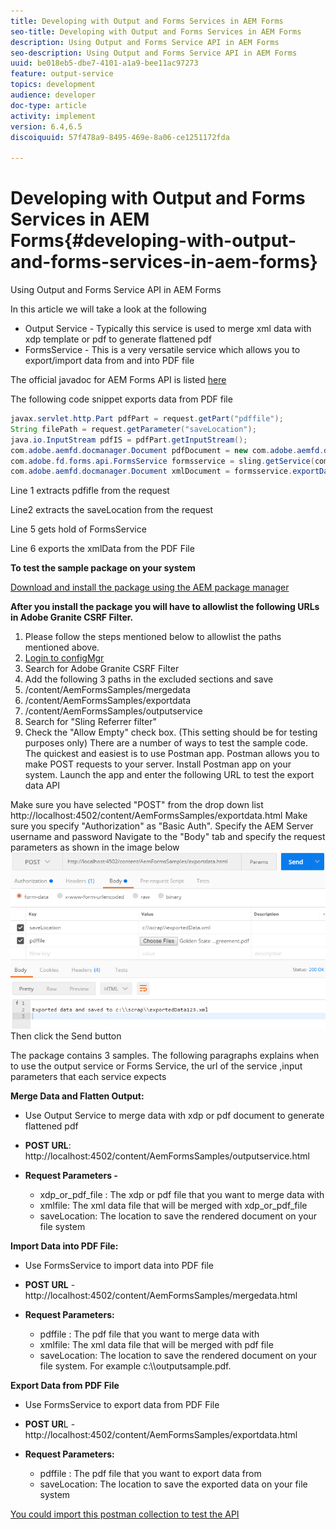 ```yaml
---
title: Developing with Output and Forms Services in AEM Forms
seo-title: Developing with Output and Forms Services in AEM Forms
description: Using Output and Forms Service API in AEM Forms
seo-description: Using Output and Forms Service API in AEM Forms
uuid: be018eb5-dbe7-4101-a1a9-bee11ac97273
feature: output-service
topics: development
audience: developer
doc-type: article
activity: implement
version: 6.4,6.5
discoiquuid: 57f478a9-8495-469e-8a06-ce1251172fda

---
```


# Developing with Output and Forms Services in AEM Forms{#developing-with-output-and-forms-services-in-aem-forms}

Using Output and Forms Service API in AEM Forms

In this article we will take a look at the following

* Output Service - Typically this service is used to merge xml data with xdp template or pdf to generate flattened pdf
* FormsService - This is a very versatile service which allows you to export/import data from and into PDF file

The official javadoc for AEM Forms API is listed [here](https://helpx.adobe.com/aem-forms/6/javadocs/com/adobe/fd/output/api/package-summary.html)

The following code snippet exports data from PDF file

```java
javax.servlet.http.Part pdfPart = request.getPart("pdffile");
String filePath = request.getParameter("saveLocation");
java.io.InputStream pdfIS = pdfPart.getInputStream();
com.adobe.aemfd.docmanager.Document pdfDocument = new com.adobe.aemfd.docmanager.Document(pdfIS);
com.adobe.fd.forms.api.FormsService formsservice = sling.getService(com.adobe.fd.forms.api.FormsService.class);
com.adobe.aemfd.docmanager.Document xmlDocument = formsservice.exportData(pdfDocument,com.adobe.fd.forms.api.DataFormat.Auto);
```

Line 1 extracts  pdfifle  from the request

Line2 extracts the saveLocation from the request

Line 5 gets hold of FormsService

Line 6 exports the xmlData from the PDF File

**To test the sample package on your system**

[Download and install the package using the AEM package manager](assets/outputandformsservice.zip)




**After you install the package you will have to allowlist the following URLs in Adobe Granite CSRF Filter.**

1. Please follow the steps mentioned below to allowlist the paths mentioned above.
1. [Login to configMgr](http://localhost:4502/system/console/configMgr)
1. Search for Adobe Granite CSRF Filter
1. Add the following 3 paths in the excluded sections and save
1. /content/AemFormsSamples/mergedata 
1. /content/AemFormsSamples/exportdata 
1. /content/AemFormsSamples/outputservice 
1. Search for "Sling Referrer filter"
1. Check the "Allow Empty" check box. (This setting should be for testing purposes only)
There are a number of ways to test the sample code. The quickest and easiest is to use Postman app. Postman allows you to make POST requests to your server. Install Postman app on your system. 
Launch the app and enter the following URL to test the export data API

Make sure you have selected "POST" from the drop down list
http://localhost:4502/content/AemFormsSamples/exportdata.html
Make sure you specify "Authorization" as "Basic Auth". Specify the AEM Server username and password
Navigate to the "Body" tab and specify the request parameters as shown in the image below
![export](assets/postexport.png)
Then click the Send button

The package contains 3 samples. The following paragraphs explains when to use the output service or Forms Service, the  url  of the service ,input parameters that each service expects

**Merge Data and Flatten Output:**

* Use Output Service to merge data with  xdp  or pdf document to generate flattened pdf
* **POST URL**: http://localhost:4502/content/AemFormsSamples/outputservice.html
* **Request Parameters -**

    * xdp_or_pdf_file : The xdp or pdf file that you want to merge data with
    * xmlfile: The xml data file that will be merged with xdp_or_pdf_file
    * saveLocation: The location to save the rendered document on your file system

**Import Data into PDF File:**
* Use FormsService to import data into PDF file  
* **POST URL** - http://localhost:4502/content/AemFormsSamples/mergedata.html
* **Request Parameters:**

    * pdffile : The pdf file that you want to merge data with
    * xmlfile: The xml data file that will be merged with pdf file
    * saveLocation: The location to save the rendered document on your file system. For example c:\\\outputsample.pdf.

**Export Data from PDF File**
* Use FormsService to export data from PDF File
* **POST UR**L - http://localhost:4502/content/AemFormsSamples/exportdata.html
* **Request Parameters:**

    * pdffile : The pdf file that you want to export data from
    * saveLocation: The location to save the exported data on your file system

[You could import this postman collection to test the API](assets/document-services-postman-collection.json)

